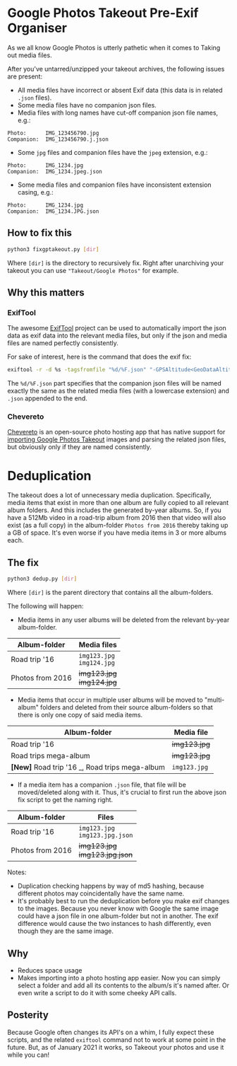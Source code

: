 # Google Photos Takeout Pre-Exif Organiser

As we all know Google Photos is utterly pathetic when it comes to Taking out media files.

After you've untarred/unzipped your takeout archives, the following issues are present:

- All media files have incorrect or absent Exif data (this data is in related `.json` files).
- Some media files have no companion json files.
- Media files with long names have cut-off companion json file names, e.g.:
```
Photo:      IMG_123456790.jpg
Companion:  IMG_123456790.j.json
```
- Some `jpg` files and companion files have the `jpeg` extension, e.g.:
```
Photo:      IMG_1234.jpg
Companion:  IMG_1234.jpeg.json
```
- Some media files and companion files have inconsistent extension casing, e.g.:
```
Photo:      IMG_1234.jpg
Companion:  IMG_1234.JPG.json
```

## How to fix this

```sh
python3 fixgptakeout.py [dir]
```
Where `[dir]` is the directory to recursively fix. Right after unarchiving your takeout you can use `"Takeout/Google Photos"` for example.

## Why this matters

### ExifTool

The awesome [ExifTool](https://exiftool.org) project can be used to automatically import the json data as exif data into the relevant media files, but only if the json and media files are named perfectly consistently.

For sake of interest, here is the command that does the exif fix:

```sh
exiftool -r -d %s -tagsfromfile "%d/%F.json" "-GPSAltitude<GeoDataAltitude" "-GPSLatitude<GeoDataLatitude" "-GPSLatitudeRef<GeoDataLatitude" "-GPSLongitude<GeoDataLongitude" "-GPSLongitudeRef<GeoDataLongitude" "-Keywords<Tags" "-Subject<Tags" "-Caption-Abstract<Description" "-ImageDescription<Description" "-DateTimeOriginal<PhotoTakenTimeTimestamp" -ext '*' -overwrite_original --ext json [dir]
```

The `%d/%F.json` part specifies that the companion json files will be named exactly the same as the related media files (with a lowercase extension) and `.json` appended to the end.

### Chevereto

[Chevereto](https://chevereto.com/) is an open-source photo hosting app that has native support for [importing Google Photos Takeout](https://v3-docs.chevereto.com/features/bulk-content-importer.html#importing-from-google-photos) images and parsing the related json files, but obviously only if they are named consistently.

# Deduplication

The takeout does a lot of unnecessary media duplication. Specifically, media items that exist in more than one album are fully copied to all relevant album folders. And this includes the generated by-year albums. So, if you have a 512Mb video in a road-trip album from 2016 then that video will also exist (as a full copy) in the album-folder `Photos from 2016` thereby taking up a GB of space. It's even worse if you have media items in 3 or more albums each.

## The fix

```sh
python3 dedup.py [dir]
```

Where `[dir]` is the parent directory that contains all the album-folders. 

The following will happen:

- Media items in any user albums will be deleted from the relevant by-year album-folder.

Album-folder | Media files
---|---
Road trip '16 | `img123.jpg` <br/> `img124.jpg`
Photos from 2016 | ~~img123.jpg~~ <br/> ~~img124.jpg~~

- Media items that occur in multiple user albums will be moved to "multi-album" folders and deleted from their source album-folders so that there is only one copy of said media items.

Album-folder | Media file
---|---
Road trip '16 | ~~img123.jpg~~
Road trips mega-album | ~~img123.jpg~~
**[New]** Road trip '16 _, Road trips mega-album | `img123.jpg`
  
- If a media item has a companion `.json` file, that file will be moved/deleted along with it. Thus, it's crucial to first run the above json fix script to get the naming right.

Album-folder | Files
---|---
Road trip '16 | `img123.jpg` <br/> `img123.jpg.json`
Photos from 2016 | ~~img123.jpg~~ <br/> ~~img123.jpg.json~~

Notes: 

- Duplication checking happens by way of md5 hashing, because different photos may coincidentally have the same name.
- It's probably best to run the deduplication before you make exif changes to the images. Because you never know with Google the same image could have a json file in one album-folder but not in another. The exif difference would cause the two instances to hash differently, even though they are the same image.

## Why

- Reduces space usage
- Makes importing into a photo hosting app easier. Now you can simply select a folder and add all its contents to the album/s it's named after. Or even write a script to do it with some cheeky API calls. 

## Posterity

Because Google often changes its API's on a whim, I fully expect these scripts, and the related `exiftool` command not to work at some point in the future. But, as of January 2021 it works, so Takeout your photos and use it while you can!

